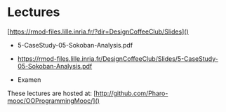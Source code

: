 # Lectures

[https://rmod-files.lille.inria.fr/?dir=DesignCoffeeClub/Slides]()

- 5-CaseStudy-05-Sokoban-Analysis.pdf
- https://rmod-files.lille.inria.fr/DesignCoffeeClub/Slides/5-CaseStudy-05-Sokoban-Analysis.pdf

- Examen


These lectures are hosted at: 
	[http://github.com/Pharo-mooc/OOProgrammingMooc/]()

